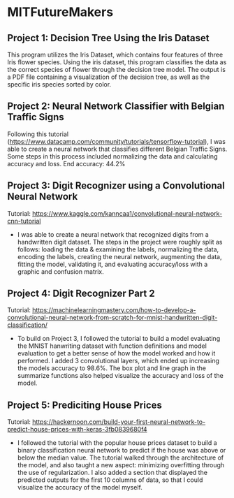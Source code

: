 # MITFutureMakers

## Project 1: Decision Tree Using the Iris Dataset
  This program utilizes the Iris Dataset, which contains four features of three Iris flower species. Using the iris dataset, this program classifies the data as the correct species of flower through the decision tree model. The output is a PDF file containing a visualization of the decision tree, as well as the specific iris species sorted by color. 

## Project 2: Neural Network Classifier with Belgian Traffic Signs
  Following this tutorial (https://www.datacamp.com/community/tutorials/tensorflow-tutorial), I was able to create a neural network that classifies different Belgian Traffic Signs. Some steps in this process included normalizing the data and calculating accuracy and loss. End accuracy: 44.2%
  
## Project 3: Digit Recognizer using a Convolutional Neural Network
Tutorial: https://www.kaggle.com/kanncaa1/convolutional-neural-network-cnn-tutorial
- I was able to create a neural network that recognized digits from a handwritten digit dataset. The steps in the project were roughly split as follows: loading the data & examining the labels, normalizing the data, encoding the labels, creating the neural network, augmenting the data, fitting the model, validating it, and evaluating accuracy/loss with a graphic and confusion matrix.

## Project 4: Digit Recognizer Part 2
Tutorial: https://machinelearningmastery.com/how-to-develop-a-convolutional-neural-network-from-scratch-for-mnist-handwritten-digit-classification/
- To build on Project 3, I followed the tutorial to build a model evaluating the MNIST hanwriting dataset with function definitions and model evaluation to get a better sense of how the model worked and how it performed. I added 3 convolutional layers, which ended up increasing the models accuracy to 98.6%. The box plot and line graph in the summarize functions also helped visualize the accuracy and loss of the model.

## Project 5: Prediciting House Prices
Tutorial: https://hackernoon.com/build-your-first-neural-network-to-predict-house-prices-with-keras-3fb0839680f4
- I followed the tutorial with the popular house prices dataset to build a binary classification neural network to predict if the house was above or below the median value. The tutorial walked through the architecture of the model, and also taught a new aspect: minimizing overfitting through the use of regularization. I also added a section that displayed the predicted outputs for the first 10 columns of data, so that I could visualize the accuracy of the model myself. 
  
  

